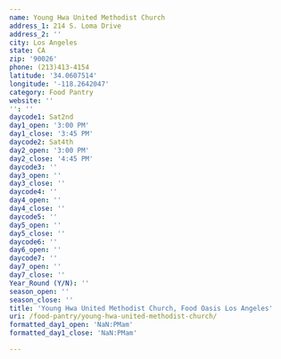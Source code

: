 ```yaml
---
name: Young Hwa United Methodist Church
address_1: 214 S. Loma Drive
address_2: ''
city: Los Angeles
state: CA
zip: '90026'
phone: (213)413-4154
latitude: '34.0607514'
longitude: '-118.2642047'
category: Food Pantry
website: ''
'': ''
daycode1: Sat2nd
day1_open: '3:00 PM'
day1_close: '3:45 PM'
daycode2: Sat4th
day2_open: '3:00 PM'
day2_close: '4:45 PM'
daycode3: ''
day3_open: ''
day3_close: ''
daycode4: ''
day4_open: ''
day4_close: ''
daycode5: ''
day5_open: ''
day5_close: ''
daycode6: ''
day6_open: ''
daycode7: ''
day7_open: ''
day7_close: ''
Year_Round (Y/N): ''
season_open: ''
season_close: ''
title: 'Young Hwa United Methodist Church, Food Oasis Los Angeles'
uri: /food-pantry/young-hwa-united-methodist-church/
formatted_day1_open: 'NaN:PMam'
formatted_day1_close: 'NaN:PMam'

---
```

